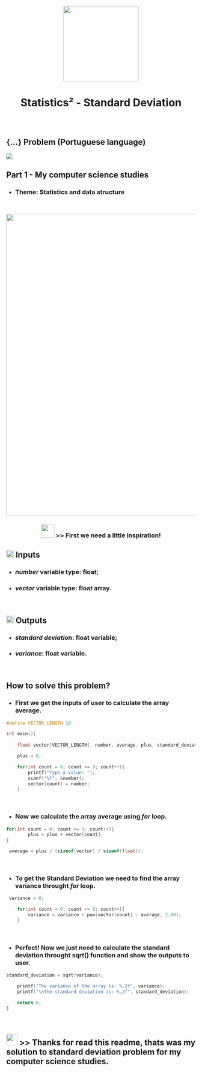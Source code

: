 
<p align="center">
  <img src="https://i.pinimg.com/originals/7d/9b/1d/7d9b1d662b28cd365b33a01a3d0288e1.gif" width=200 />
</p>
  
# <p align="center"> Statistics² - Standard Deviation </p>

<br>

## {...} Problem (Portuguese language)
<img src="https://user-images.githubusercontent.com/59677362/121275985-2ec84280-c8a4-11eb-9581-31a835b1c816.png" />

<p align="left"> 
  <h2>Part 1 - My computer science studies</h2>
</p>

* ### Theme: Statistics and data structure

<br>

<p align="center">
  <img src="https://th.bing.com/th/id/OIP.NLfZDZdeXO2HbxJhPLyB5wHaE8?pid=ImgDet&w=1400&h=934&rs=1" width=800 />
</p>

### <p align="center"> <img src="https://th.bing.com/th/id/OIP.nqgPbF3Ft36fTWvsoliXwwHaHa?w=168&h=180&c=7&o=5&pid=1.7" width=35 /> >> First we need a little inspiration!</p>

## <img src="https://cdn2.iconfinder.com/data/icons/material-line/1024/exit-512.png" width=20 /> Inputs

* ### _number_ variable type: float;
* ### _vector_ variable type: float array.

<br>

## <img src="https://th.bing.com/th/id/OIP.kDv_Lx41hEfjb4i7Cq4VcgHaHa?w=195&h=195&c=7&o=5&pid=1.7" width=20 /> Outputs

* ### _standard deviation_: float variable;
* ### _variance_: float variable.

<br>

## How to solve this problem? 

* ### First we get the inputs of user to calculate the array average.

```C
#define VECTOR_LENGTH 10

int main(){
    
    float vector[VECTOR_LENGTH], number, average, plus, standard_deviation, variance;

    plus = 0;

    for(int count = 0; count <= 9; count++){
        printf("Type a value: ");
        scanf("%f", &number);
        vector[count] = number;
    }
```

<br>

* ### Now we calculate the array average using _for_ loop.

```C
for(int count = 0; count <= 9; count++){
        plus = plus + vector[count];
}

 average = plus / (sizeof(vector) / sizeof(float));
```

<br>

* ### To get the Standard Deviation we need to find the array variance throught _for_ loop.

```C
 variance = 0;

    for(int count = 0; count <= 9; count++){
        variance = variance + pow(vector[count] - average, 2.00);
    }
```

<br>

* ### Perfect! Now we just need to calculate the standard deviation throught sqrt() function and show the outputs to user.

```C
standard_deviation = sqrt(variance);

    printf("The variance of the array is: %.2f", variance);
    printf("\nThe standard deviation is: %.2f", standard_deviation);

    return 0;
}
```

<br>

## <img src="https://th.bing.com/th/id/OIP.nqgPbF3Ft36fTWvsoliXwwHaHa?w=168&h=180&c=7&o=5&pid=1.7" width=30/> >> Thanks for read this readme, thats was my solution to standard deviation problem for my computer science studies.
